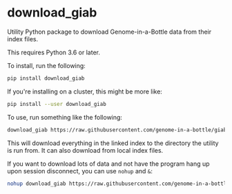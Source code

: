 # download_giab

Utility Python package to download Genome-in-a-Bottle data from their index files.

This requires Python 3.6 or later.

To install, run the following:

```bash
pip install download_giab
```

If you're installing on a cluster, this might be more like:

```bash
pip install --user download_giab
```

To use, run something like the following:

```bash
download_giab https://raw.githubusercontent.com/genome-in-a-bottle/giab_data_indexes/master/AshkenazimTrio/sequence.index.AJtrio_Illumina300X_wgs_07292015.HG002
```

This will download everything in the linked index to the directory the utility is run from.
It can also download from local index files.

If you want to download lots of data and not have the program hang up upon session disconnect,
you can use `nohup` and `&`:

```bash
nohup download_giab https://raw.githubusercontent.com/genome-in-a-bottle/giab_data_indexes/master/AshkenazimTrio/sequence.index.AJtrio_Illumina300X_wgs_07292015.HG002 &
```

